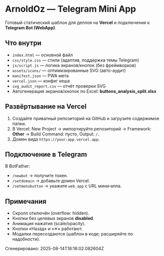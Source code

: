 # ArnoldOz — Telegram Mini App

Готовый статический шаблон для деплоя на **Vercel** и подключения к **Telegram Bot (WebApp)**.

## Что внутри
- `index.html` — основной файл
- `css/style.css` — стили (адаптив, поддержка темы Telegram)
- `js/script.js` — логика экранов/кнопок (без фреймворков)
- `assets/icons/` — оптимизированные SVG (авто-аудит)
- `manifest.json` — PWA мета
- `vercel.json` — конфиг кеша
- `svg_audit_report.csv` — отчёт проверки SVG
- Автогенерация экранов/кнопок по Excel: **buttons_analysis_split.xlsx**

## Развёртывание на Vercel
1. Создайте приватный репозиторий на GitHub и загрузите содержимое папки.
2. В Vercel: New Project → импортируйте репозиторий → Framework: **Other** → Build Command: пусто, Output: `/`.
3. Домен вида `https://your-app.vercel.app`.

## Подключение в Telegram
В BotFather:
- `/newbot` → получите токен.
- `/setdomain` → добавьте домен Vercel.
- `/setmenubutton` → укажите `web_app` с URL мини‑аппа.

## Примечания
- Скролл отключён (overflow: hidden).
- Кнопки без целевых экранов **disabled**.
- Анимация нажатия (scale/opacity).
- Кнопки «Назад» и «✕» работают.
- Модалки пересоздаются (шаблон в коде; расширяйте по надобности).

Сгенерировано: 2025-08-14T18:16:02.082604Z
